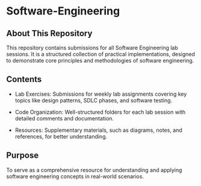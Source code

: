 # Software-Engineering

## About This Repository
This repository contains submissions for all Software Engineering lab sessions. It is a structured collection of practical implementations, designed to demonstrate core principles and methodologies of software engineering.

## Contents
- Lab Exercises: Submissions for weekly lab assignments covering key topics like design patterns, SDLC phases, and software testing.

- Code Organization: Well-structured folders for each lab session with detailed comments and documentation.

- Resources: Supplementary materials, such as diagrams, notes, and references, for better understanding.

## Purpose
To serve as a comprehensive resource for understanding and applying software engineering concepts in real-world scenarios.
